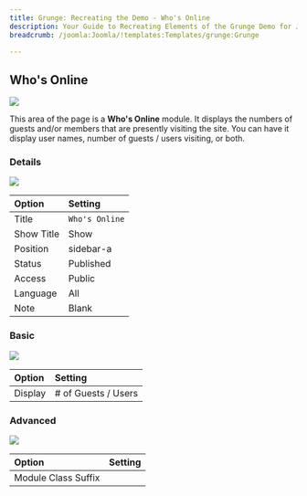 ```yaml
---
title: Grunge: Recreating the Demo - Who's Online
description: Your Guide to Recreating Elements of the Grunge Demo for Joomla
breadcrumb: /joomla:Joomla/!templates:Templates/grunge:Grunge

---
```


Who's Online
-----

![][demo]

This area of the page is a **Who's Online** module. It displays the numbers of guests and/or members that are presently visiting the site. You can have it display user names, number of guests / users visiting, or both.

### Details

![][demo2]

| Option     | Setting        |  
| :--------- | :------------- |  
| Title      | `Who's Online` |  
| Show Title | Show           |  
| Position   | sidebar-a      |  
| Status     | Published      |  
| Access     | Public         |  
| Language   | All            |  
| Note       | Blank          |  

### Basic

![][demo3]

| Option  | Setting             |  
| :------ | :------------------ |  
| Display | # of Guests / Users |  

### Advanced

![][demo4]

| Option              | Setting               |  
| :------------------ | :-------------------- |  
| Module Class Suffix |                       |  

[demo]: assets/demo_6.jpeg
[demo2]: assets/who_1.jpeg
[demo3]: assets/who_2.jpeg
[demo4]: assets/who_3.jpeg